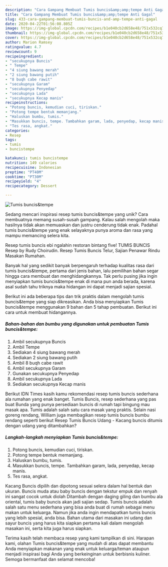 ```yaml
---
description: "Cara Gampang Membuat Tumis buncis&amp;amp;tempe Anti Gagal"
title: "Cara Gampang Membuat Tumis buncis&amp;amp;tempe Anti Gagal"
slug: 433-cara-gampang-membuat-tumis-buncis-and-amp-tempe-anti-gagal
date: 2020-04-22T01:56:08.805Z
image: https://img-global.cpcdn.com/recipes/b1e040cb2d658e48/751x532cq70/tumis-buncistempe-foto-resep-utama.jpg
thumbnail: https://img-global.cpcdn.com/recipes/b1e040cb2d658e48/751x532cq70/tumis-buncistempe-foto-resep-utama.jpg
cover: https://img-global.cpcdn.com/recipes/b1e040cb2d658e48/751x532cq70/tumis-buncistempe-foto-resep-utama.jpg
author: Marion Ramsey
ratingvalue: 4.7
reviewcount: 9
recipeingredient:
- "secukupnya Buncis"
- " Tempe"
- "4 siung bawang merah"
- "2 siung bawang putih"
- "8 buqh cabe rawit"
- "secukupnya Garam"
- "secukupnya Penyedap"
- "secukupnya Lada"
- "secukupnya Kecap manis"
recipeinstructions:
- "Potong buncis, kemudian cuci, tiriskan."
- "Potong tempe bentuk memanjang."
- "Haluskan bumbu, tumis."
- "Masukkan buncis, tempe. Tambahkan garam, lada, penyedap, kecap manis."
- "Tes rasa, angkat."
categories:
- Resep
tags:
- tumis
- buncistempe

katakunci: tumis buncistempe 
nutrition: 149 calories
recipecuisine: Indonesian
preptime: "PT40M"
cooktime: "PT30M"
recipeyield: "4"
recipecategory: Dessert

---
```



![Tumis buncis&amp;tempe](https://img-global.cpcdn.com/recipes/b1e040cb2d658e48/751x532cq70/tumis-buncistempe-foto-resep-utama.jpg)

Sedang mencari inspirasi resep tumis buncis&amp;tempe yang unik? Cara membuatnya memang susah-susah gampang. Kalau salah mengolah maka hasilnya tidak akan memuaskan dan justru cenderung tidak enak. Padahal tumis buncis&amp;tempe yang enak selayaknya punya aroma dan rasa yang mampu memancing selera kita.

Resep tumis buncis ebi ngalahin restoran bintang five! TUMIS BUNCIS Resep by Rudy Choirudin. Resep Tumis Buncis Telur, Sajian Penawar Rindu Masakan Rumahan.

Banyak hal yang sedikit banyak berpengaruh terhadap kualitas rasa dari tumis buncis&amp;tempe, pertama dari jenis bahan, lalu pemilihan bahan segar hingga cara membuat dan menghidangkannya. Tak perlu pusing jika ingin menyiapkan tumis buncis&amp;tempe enak di mana pun anda berada, karena asal sudah tahu triknya maka hidangan ini dapat menjadi sajian spesial.


Berikut ini ada beberapa tips dan trik praktis dalam mengolah tumis buncis&amp;tempe yang siap dikreasikan. Anda bisa menyiapkan Tumis buncis&amp;tempe menggunakan 9 bahan dan 5 tahap pembuatan. Berikut ini cara untuk membuat hidangannya.

<!--inarticleads1-->

##### Bahan-bahan dan bumbu yang digunakan untuk pembuatan Tumis buncis&amp;tempe:

1. Ambil secukupnya Buncis
1. Ambil  Tempe
1. Sediakan 4 siung bawang merah
1. Sediakan 2 siung bawang putih
1. Ambil 8 buqh cabe rawit
1. Ambil secukupnya Garam
1. Gunakan secukupnya Penyedap
1. Ambil secukupnya Lada
1. Sediakan secukupnya Kecap manis


Berikut IDN Times kasih kamu rekomendasi resep tumis buncis sederhana ala rumahan yang enak banget. Tumis Buncis, resep sederhana yang pas buat Bunda yang punya persediaan buncis di rumah tapi bingung mau masak apa. Tumis adalah salah satu cara masak yang praktis. Selain nasi goreng rendang, William juga membagikan resep tumis buncis bumbu rendang seperti berikut Resep Tumis Buncis Udang - Kacang buncis ditumis dengan udang yang ditambahkan? 

<!--inarticleads2-->

##### Langkah-langkah menyiapkan Tumis buncis&amp;tempe:

1. Potong buncis, kemudian cuci, tiriskan.
1. Potong tempe bentuk memanjang.
1. Haluskan bumbu, tumis.
1. Masukkan buncis, tempe. Tambahkan garam, lada, penyedap, kecap manis.
1. Tes rasa, angkat.


Kacang Buncis dipilih dan dipotong sesuai selera dalam hal bentuk dan ukuran. Buncis muda atau baby buncis dengan tekstur empuk dan renyah ini sangat cocok untuk diolah Ditambah dengan daging giling dan bumbu ala oriental, tumis baby buncis akan jadi sajian sedap. Tumis buncis adalah salah satu menu sederhana yang bisa anda buat di rumah sebagai menu makan untuk keluarga. Namun jika anda ingin mendapatkan tumis buncis yang lebih spesial, anda bisa. Bahan utama dari masakan ini udang dan sayur buncis yang harus kita siapkan pertama kali dalam mengolah masakan ini, serta kita juga harus siapkan. 

Terima kasih telah membaca resep yang kami tampilkan di sini. Harapan kami, olahan Tumis buncis&amp;tempe yang mudah di atas dapat membantu Anda menyiapkan makanan yang enak untuk keluarga/teman ataupun menjadi inspirasi bagi Anda yang berkeinginan untuk berbisnis kuliner. Semoga bermanfaat dan selamat mencoba!
